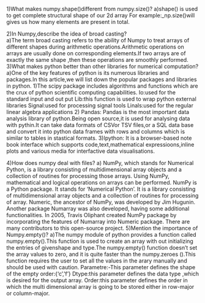 
1)What makes numpy.shape()different from numpy.size()?
a)shape() is used to get complete structural shape of our 2d array
For example:_np.size()will gives us how many elements are present in total.

2)In Numpy,describe the idea of broad casting?	
a)The term broad casting refers to the ability of Numpy to treat arrays of different shapes during arithmetic operations.Arithmetic operations on arrays are usually done on corresponding elements.If two arrays are of exactly the same shape ,then these operations are smoothly performed.
3)What makes python better than other libraries for numerical computation?
a)One of the key features of python is its numerous libraries and packages.In this article,we will list down the popular packages and libraries in python.
1)The scipy package includes algorithms and functions which are the crux of python scientific computing capabilities.
Io:used for the standard input and out put
Lib:this function is used to wrap python external libraries
Signal:used for processing signal tools
Linals:used for the regular linear algebra applications
2) Pandas:
Pandas is the most important data analysis library of python.Being open source,it is used for analysing data with pythin.It can take data formats of CSVor TSV files,or a SQL data base and convert it into python data frames with rows and columns which is similar to tables in stastical formats.
3)Ipython:
It is a browser-based note book interface which supports code,text,mathematical expressioons,inline plots and various media for interfactive data visualisations.


4)How does numpy deal with files?
a) NumPy, which stands for Numerical Python, is a library consisting of multidimensional array objects and a collection of routines for processing those arrays. Using NumPy, mathematical and logical operations on arrays can be performed.
NumPy is a Python package. It stands for ‘Numerical Python’. It is a library consisting of multidimensional array objects and a collection of routines for processing of array.
Numeric, the ancestor of NumPy, was developed by Jim Hugunin. Another package Numarray was also developed, having some additional functionalities. In 2005, Travis Oliphant created NumPy package by incorporating the features of Numarray into Numeric package. There are many contributors to this open-source project.
5)Mention the importance of Numpy.empty()?
a)The numpy module of python provides a function called numpy.empty().This function is used to create an array with out initializing the entries of givenshape and type.The numpy.empty() function doesn’t set the array values to zero, and it is quite faster than the numpy.zeroes ().This function requires the user to set all the values in the arary manually and should be used with caution.
Parametre:-This parameter defines the shape of the empty order:{‘c’,’f’}
Dtype:this parameter defines the data type ,which is desired for the output array.
Order:this parameter defines the order in which the multi dimensional array is going to be stored either in row-major or column-major.


